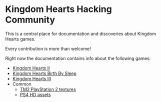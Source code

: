 # Kingdom Hearts Hacking Community

This is a central place for documentation and discoveries about Kingdom Hearts games.

Every contribution is more than welcome!

Right now the documentation contains info about the following games:

* [Kingdom Hearts II](kh2/index.md)
* [Kingdom Hearts Birth By Sleep](bbs/index.md)
* [Kingdom Hearts III](kh3/index.md)
* Common
    * [TM2 PlayStation 2 textures](common/tm2.md)
    * [PS4 HD assets](common/hdassets.md)